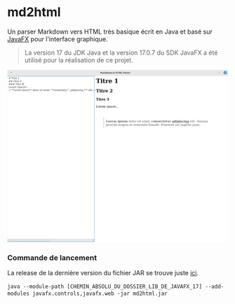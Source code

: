 # md2html

Un parser Markdown vers HTML très basique écrit en Java et basé sur [JavaFX](https://gluonhq.com/products/javafx/) pour l'interface graphique.

> La version 17 du JDK Java et la version 17.0.7 du SDK JavaFX a été utilisé pour la réalisation de ce projet.

![example](example.png)

### Commande de lancement

La release de la dernière version du fichier JAR se trouve juste [ici](https://github.com/mortim/md2html/releases/tag/v1.0).

```
java --module-path [CHEMIN_ABSOLU_DU_DOSSIER_LIB_DE_JAVAFX_17] --add-modules javafx.controls,javafx.web -jar md2html.jar
```
